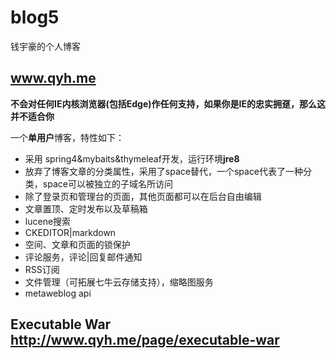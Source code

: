 # blog5
钱宇豪的个人博客

## www.qyh.me

**不会对任何IE内核浏览器(包括Edge)作任何支持，如果你是IE的忠实拥趸，那么这并不适合你**

一个**单用户**博客，特性如下：
* 采用 spring4&mybaits&thymeleaf开发，运行环境**jre8**
* 放弃了博客文章的分类属性，采用了space替代，一个space代表了一种分类，space可以被独立的子域名所访问
* 除了登录页和管理台的页面，其他页面都可以在后台自由编辑
* 文章置顶、定时发布以及草稿箱
* lucene搜索
* CKEDITOR|markdown
* 空间、文章和页面的锁保护
* 评论服务，评论|回复邮件通知
* RSS订阅
* 文件管理（可拓展七牛云存储支持），缩略图服务
* metaweblog api

## Executable War http://www.qyh.me/page/executable-war



